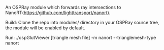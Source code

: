 An OSPRay module which forwards ray intersections to 
NanoRT(https://github.com/lighttransport/nanort).

Build: Clone the repo into modules/ directory in your OSPRay source tree, the
module will be enabled by default.

Run: ./ospGlutViewer [triangle mesh file] -m nanort --trianglemesh-type nanort
